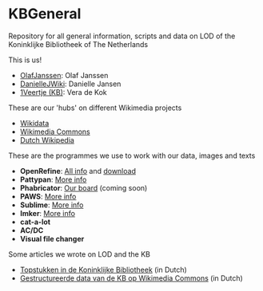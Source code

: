 # KBGeneral
Repository for all general information, scripts and data on LOD of the Koninklijke Bibliotheek of The Netherlands

This is us!
* <a href="https://www.wikidata.org/wiki/User:OlafJanssen">OlafJanssen</a>: Olaf Janssen
* <a href="https://www.wikidata.org/wiki/User:DanielleJWiki">DanielleJWiki</a>: Danielle Jansen
* <a href="https://www.wikidata.org/wiki/User:1Veertje (KB)">1Veertje (KB)</a>: Vera de Kok

These are our 'hubs' on different Wikimedia projects
* <a href="https://www.wikidata.org/wiki/Wikidata:GLAM/Koninklijke_Bibliotheek_Nederland">Wikidata</a>
* <a href="https://commons.wikimedia.org/wiki/Category:Collections_from_Koninklijke_Bibliotheek">Wikimedia Commons</a>
* <a href="https://nl.wikipedia.org/wiki/Wikipedia:GLAM/Koninklijke_Bibliotheek_en_Nationaal_Archief/Home">Dutch Wikipedia</a>

These are the programmes we use to work with our data, images and texts
* <b>OpenRefine</b>: <a href="https://openrefine.org">All info</a> and <a href="openrefine.org/download">download</a>
* <b>Pattypan</b>: <a href="https://github.com/yarl/pattypan/releases">More info</a>
* <b>Phabricator</b>: <a href="xxx">Our board</a> (coming soon)
* <b>PAWS</b>: <a href="https://wikitech.wikimedia.org/wiki/PAWS">More info</a> 
* <b>Sublime</b>: <a href="https://www.sublimetext.com/3">More info</a>
* <b>Imker</b>: <a href="https://commons.wikimedia.org/wiki/Commons:Imker_(batch_download)">More info</a> 
* <b>cat-a-lot</b>
* <b>AC/DC</b>
* <b>Visual file changer</b>

Some articles we wrote on LOD and the KB
* <a href="https://medium.com/@ecritures/topstukken-in-de-koninklijke-bibliotheek-b32780f314f8">Topstukken in de Koninklijke Bibliotheek</a> (in Dutch)
* <a href="https://medium.com/@ecritures/gestructureerde-data-van-de-kb-op-wikimedia-commons-35dc948c2eee">Gestructureerde data van de KB op Wikimedia Commons</a> (in Dutch)
